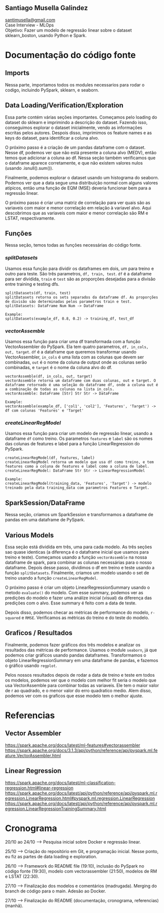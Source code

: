 ## **Santiago  Musella Galindez**
santimusella@gmail.com \
Case Interview - MLOps \
Objetivo: Fazer um modelo de regressão linear sobre o dataset sklearn_boston, usando Python e Spark.

# **Documentação do código fonte**

## **Imports**
Nessa parte, importamos todos os modules necessarios para rodar o codigo, incluindo PySpark, sklearn, e seaborn.

## **Data Loading/Verification/Exploration**
Essa parte contém várias seções importantes. Começamos pelo loading do dataset do sklearn e imprimindo a descrição do dataset. Fazendo isso, conseguimos explorar o dataset inicialmente, vendo as informações escritas pelos autores. Despois disso, imprimimos os feature names e as keys do dataset, para identificar a coluna alvo.


O próximo passo é a criação de um pandas dataframe com o dataset. Nesse df, podemos ver que não está presente a coluna alvo (MEDV), então temos que adicionar a coluna ao df. Nessa seção também verificamos que o dataframe aparece corretamente, e que não existem valores nulos (usando .isnull().sum()).


Finalmente, podemos explorar o dataset usando um histograma do seaborn. Podemos ver que a data segue uma distribuição normal com alguns valores atípicos, então uma função de EQM (MSE) deveria funcionar bem para a regressão linear.


O próximo passo é criar uma matriz de correlação para ver quais são as variaveis com maior e menor correlação em relação à variavel alvo. Aqui descobrimos que as variaveis com maior e menor correlação são RM e LSTAT, respectivamente.


## **Funções**
Nessa seção, temos todas as funções necessárias do código fonte. 

### *splitDatasets*
Usamos essa função para dividir os dataframes em dois, um para treino e outro para teste. São três parametros, `df, train, test`. `df` é a dataframe para ser dividida, `train` e `test` são as proporções desejadas para a divisão entre training e testing dfs.

```
splitDatasets(df, train, test)
splitDatasets retorna os sets separados da dataframe df. As proporções de divisão são determinadas pelos parametros train e test.
splitDatasets: DataFrame Num Num -> DataFrame

Example:
splitDatasets(example_df, 0.8, 0.2) -> training_df, test_df
```

### *vectorAssemble*
Usamos essa função para criar uma df transformada com a função VectorAssembler do PySpark. Ela tem quatro parametros, `df, in_cols, out, target`. `df` é a dataframe que queremos transformar usando VectorAssembler, `in_cols` é uma lista com as colunas que devem ser combinadas, `out` é o nome da coluna de output onde as colunas serão combinadas, e `target` é o nome da coluna alvo do df.

```
vectorAssemble(df, in_cols, out, target)
vectorAssemble retorna um dataframe com duas colunas, out e target. O dataframe retornado é uma seleção do dataframe df, onde a coluna out é a combinação de todas as colunas na lista in_cols.
vectorAssemble: DataFrame [Str] Str Str -> DataFrame

Example:
vectorAssemble(example_df, ['col1', 'col2'], 'Features', 'Target') -> df com colunas 'Features' e 'Target'
```

### *createLinearRegModel*
Usamos essa função para criar um modelo de regressão linear, usando a dataframe `df` como treino. Os parametros `features` e `label` são os nomes das colunas de features e label para a função LinearRegression do PySpark.

```
createLinearRegModel(df, features, label)
createLinearRegModel retorna um modelo que usa df como treino, e tem features como a coluna de features e label como a coluna de label.
createLinearRegModel: DataFrame Str Str -> LinearRegressionModel

Example:
createLinearRegModel(training_data, 'Features', 'Target') -> modelo treinado pela data training_data com parametros Features e Target.
```

## **SparkSession/DataFrame**
Nessa seção, criamos um SparkSession e transformamos a dataframe de pandas em uma dataframe de PySpark.

## **Various Models**
Essa seção está dividida em três, uma para cada modelo. As três seções sao quase identicas (a diferença é o dataframe inicial que usamos para treino e teste). Começamos usando a função `vectorAssemble` na nossa dataframe de spark, para combinar as colunas necessárias para o nosso dataframe. Depois desse passo, dividimos o df em treino e teste usando a função `splitDatasets`. Finalmente, criamos um modelo usando o set de treino usando a função `createLinearRegModel`.

O próximo passo é criar um objeto LinearRegressionSummary usando o metodo `evaluate()` do modelo. Com esse summary, podemos ver as predições do modelo e fazer uma análize inicial (visual) da diferença das predições com o alvo. Esse summary é feito com a data de teste.

Depois disso, podemos checar as métricas de performance do modelo, `r-squared` e `RMSE`. Verificamos as métricas do treino e do teste do modelo. 

## **Graficos / Resultados**
Finalmente, podemos fazer gráficos dos três modelos e analizar os resultados das métricas de performance. Usamos o module `seaborn`, já que podemos criar gráficos usando pandas dataframes. Transformamos o objeto LinearRegressionSummary em uma dataframe de pandas, e fazemos o gráfico usando `regplot`.

Pelos nossos resultados depois de rodar a data de treino e teste em todos os modelos, podemos ver que o modelo com melhor fit seria o modelo que usa VectorAssemble para combinar todas as variaveis. Ele tem o maior valor de r ao quadrado, e o menor valor do erro quadratico medio. Alem disso, podemos ver com os graficos que esse modelo tem o melhor ajuste.



# Referencias
## **Vector Assembler**
https://spark.apache.org/docs/latest/ml-features#vectorassembler \
https://spark.apache.org/docs/3.1.3/api/python/reference/api/pyspark.ml.feature.VectorAssembler.html

## **Linear Regression**
https://spark.apache.org/docs/latest/ml-classification-regression.html#linear-regression
https://spark.apache.org/docs/latest/api/python/reference/api/pyspark.ml.regression.LinearRegression.html#pyspark.ml.regression.LinearRegression
https://spark.apache.org/docs/latest/api/python/reference/api/pyspark.ml.regression.LinearRegressionTrainingSummary.html

# Cronograma
20/10 ao 24/10 --> Pesquisa inicial sobre Docker e regressão linear.
 
25/10 --> Criação do repositório em Git, e programação inicial. Nesse ponto, eu fiz as partes de data loading e exploration.

26/10 --> Framework do README file (19:10), inclusão do PySpark no código fonte (19:30), modelo com vectorassembler (21:50), modelos de RM e LSTAT (22:30).

27/10 --> Finalização dos modelos e comentários (madrugada). Merging do branch de código para o main. Adesão ao Docker.

27/10 --> Finalização do README (documentação, cronograma, referencias) (manhã).